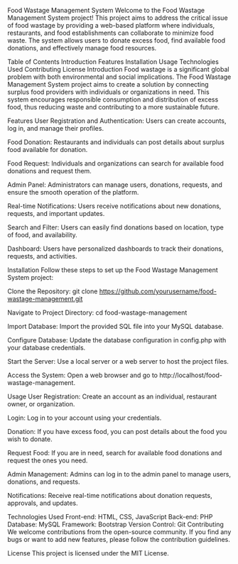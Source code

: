 Food Wastage Management System
Welcome to the Food Wastage Management System project! This project aims to address the critical issue of food wastage by providing a web-based platform where individuals, restaurants, and food establishments can collaborate to minimize food waste. The system allows users to donate excess food, find available food donations, and effectively manage food resources.

Table of Contents
Introduction
Features
Installation
Usage
Technologies Used
Contributing
License
Introduction
Food wastage is a significant global problem with both environmental and social implications. The Food Wastage Management System project aims to create a solution by connecting surplus food providers with individuals or organizations in need. This system encourages responsible consumption and distribution of excess food, thus reducing waste and contributing to a more sustainable future.

Features
User Registration and Authentication: Users can create accounts, log in, and manage their profiles.

Food Donation: Restaurants and individuals can post details about surplus food available for donation.

Food Request: Individuals and organizations can search for available food donations and request them.

Admin Panel: Administrators can manage users, donations, requests, and ensure the smooth operation of the platform.

Real-time Notifications: Users receive notifications about new donations, requests, and important updates.

Search and Filter: Users can easily find donations based on location, type of food, and availability.

Dashboard: Users have personalized dashboards to track their donations, requests, and activities.

Installation
Follow these steps to set up the Food Wastage Management System project:

Clone the Repository: git clone https://github.com/yourusername/food-wastage-management.git

Navigate to Project Directory: cd food-wastage-management

Import Database: Import the provided SQL file into your MySQL database.

Configure Database: Update the database configuration in config.php with your database credentials.

Start the Server: Use a local server or a web server to host the project files.

Access the System: Open a web browser and go to http://localhost/food-wastage-management.

Usage
User Registration: Create an account as an individual, restaurant owner, or organization.

Login: Log in to your account using your credentials.

Donation: If you have excess food, you can post details about the food you wish to donate.

Request Food: If you are in need, search for available food donations and request the ones you need.

Admin Management: Admins can log in to the admin panel to manage users, donations, and requests.

Notifications: Receive real-time notifications about donation requests, approvals, and updates.

Technologies Used
Front-end: HTML, CSS, JavaScript
Back-end: PHP
Database: MySQL
Framework: Bootstrap
Version Control: Git
Contributing
We welcome contributions from the open-source community. If you find any bugs or want to add new features, please follow the contribution guidelines.

License
This project is licensed under the MIT License.
